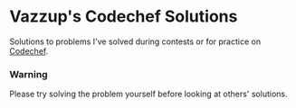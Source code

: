 # Vazzup's Codechef Solutions
Solutions to problems I've solved during contests or for practice on [Codechef](https://www.codechef.com).

### Warning
Please try solving the problem yourself before looking at others' solutions.
